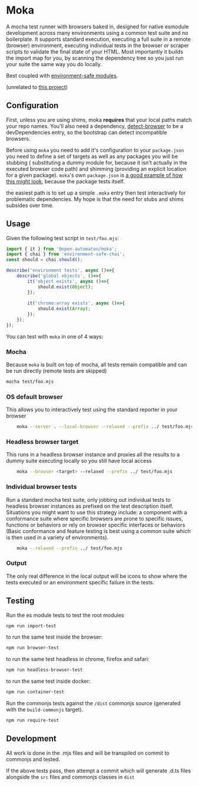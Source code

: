 Moka
====
A mocha test runner with browsers baked in, designed for native esmodule development across many environments using a common test suite and no boilerplate. It supports standard execution, executing a full suite in a remote (browser) environment, executing individual tests in the browser or scraper scripts to validate the final state of your HTML. Most importantly it builds the import map for you, by scanning the dependency tree so you just run your suite the same way you do locally.

Best coupled with [environment-safe modules](https://github.com/environment-safe).

(unrelated to [this project](https://www.npmjs.com/package/moka))

Configuration
-------------

First, unless you are using shims, moka **requires** that your local paths match your repo names. You'll also need a dependency, [detect-browser](https://www.npmjs.com/package/detect-browser) to be a devDependencies entry, so the bootstrap can detect incompatible browsers.

Before using `moka` you need to add it's configuration to your `package.json` you need to define a set of targets as well as any packages you will be stubbing ( substituting a dummy module for, because it isn't actually in the executed browser code path) and shimming (providing an explicit location for a given package). `moka`'s own `package.json` is [a good example of how this might look](https://github.com/open-automaton/automaton-mocha-test/blob/master/package.json#L23-L42), because the package tests itself.

the easiest path is to set up a simple `.moka` entry then test interactively for problematic dependencies. My hope is that the need for stubs and shims subsides over time.

Usage
-----
Given the following test script in `test/foo.mjs`:

```javascript
import { it } from '@open-automaton/moka';
import { chai } from 'environment-safe-chai';
const should = chai.should();

describe('environment tests', async ()=>{
    describe('global objects', ()=>{
        it('object exists', async ()=>{
            should.exist(Object);
        });
        
        it('chrome:array exists', async ()=>{
            should.exist(Array);
        });
    });
});
```

You can test with `moka` in one of 4 ways:

### Mocha

Because `moka` is built on top of mocha, all tests remain compatible and can be run directly (remote tests are skipped)

```bash
mocha test/foo.mjs
```

### OS default browser

This allows you to interactively test using the standard reporter in your browser

```bash
    moka --server . --local-browser --relaxed --prefix ../ test/foo.mjs
```

### Headless browser target

This runs in a headless browser instance and proxies all the results to a dummy suite executing locally so you still have local access

```bash
    moka --browser <target> --relaxed --prefix ../ test/foo.mjs
```

### Individual browser tests

Run a standard mocha test suite, only jobbing out individual tests to headless browser instances as prefixed on the test description itself. Situations you might want to use this strategy include: a component with a conformance suite where specific browsers are prone to specific issues, functions or behaviors or rely on browser specific interfaces or behaviors (Basic conformance and feature testing is best using a common suite which is then used in a variety of environments).

```bash
    moka --relaxed --prefix ../ test/foo.mjs
```

### Output

The only real difference in the local output will be icons to show where the tests executed or an environment specific failure in the tests.

Testing
-------

Run the es module tests to test the root modules
```bash
npm run import-test
```
to run the same test inside the browser:

```bash
npm run browser-test
```
to run the same test headless in chrome, firefox and safari:
```bash
npm run headless-browser-test
```

to run the same test inside docker:
```bash
npm run container-test
```

Run the commonjs tests against the `/dist` commonjs source (generated with the `build-commonjs` target).
```bash
npm run require-test
```

Development
-----------
All work is done in the .mjs files and will be transpiled on commit to commonjs and tested.

If the above tests pass, then attempt a commit which will generate .d.ts files alongside the `src` files and commonjs classes in `dist`

